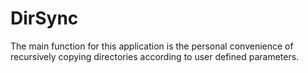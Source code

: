 # DirSync

The main function for this application is the personal convenience of recursively copying directories according to user defined parameters. 